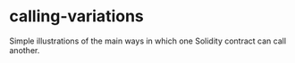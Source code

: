 # calling-variations
Simple illustrations of the main ways in which one Solidity contract can call another.
